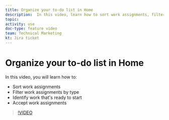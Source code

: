 ```yaml
---
title: Organize your to-do list in Home
description:  In this video, learn how to sort work assignments, filter assignments by type, identify work that's ready to start, and accept work assignments.
topic:
activity: use
doc-type: feature video
team: Technical Marketing
kt: Jira ticket
---
```

# Organize your to-do list in Home

In this video, you will learn how to:

* Sort work assignments
* Filter work assignments by type
* Identify work that's ready to start
* Accept work assignments

>[!VIDEO](https://video.tv.adobe.com/v/335099/?quality=12&learn=on)
